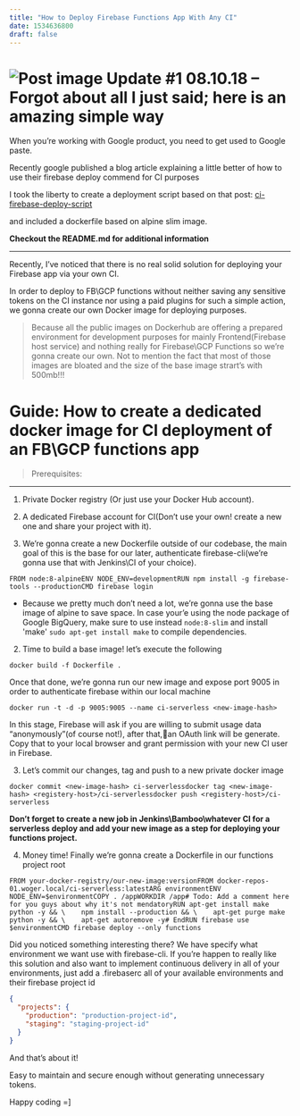 ```yaml
---
title: "How to Deploy Firebase Functions App With Any CI"
date: 1534636800
draft: false
---
```

![Post image](https://firebasestorage.googleapis.com/v0/b/shell-gems.appspot.com/o/posts%2FJenkinsFirebase.png?alt=media)
Update #1 08.10.18 – Forgot about all I just said; here is an amazing simple way
===
When you’re working with Google product, you need to get used to Google paste.

Recently google published a blog article explaining a little better of how to use their firebase deploy commend for CI purposes

I took the liberty to create a deployment script based on that post: [ci-firebase-deploy-script](https://github.com/evilUrge/ci-firebase-deploy-scipt)

and included a dockerfile based on alpine slim image.

<b>Checkout the README.md for additional information</b>
* * *
Recently, I’ve noticed that there is no real solid solution for deploying your Firebase app via your own CI.

In order to deploy to FB\GCP functions without neither saving any sensitive tokens on the CI instance nor using a paid plugins for such a simple action, we gonna create our own Docker image for deploying purposes.

> Because all the public images on Dockerhub are offering a prepared environment for development purposes for mainly Frontend(Firebase host service) and nothing really for Firebase\GCP Functions so we’re gonna create our own.
Not to mention the fact that most of those images are bloated and the size of the base image strart’s with 500mb!!!

Guide: How to create a dedicated docker image for CI deployment of an FB\GCP functions app
===
> Prerequisites:
---
1. Private Docker registry (Or just use your Docker Hub account).
2. A dedicated Firebase account for CI(Don’t use your own! create a new one and share your project with it).

1. We’re gonna create a new Dockerfile outside of our codebase, the main goal of this is the base for our later, authenticate firebase-cli(we’re gonna use that with Jenkins\CI of your choice).
```docker
FROM node:8-alpineENV NODE_ENV=developmentRUN npm install -g firebase-tools --productionCMD firebase login
```
* Because we pretty much don’t need a lot, we’re gonna use the base image of alpine to save space. In case your’e using the node package of Google BigQuery, make sure to use instead `node:8-slim` and install 'make' `sudo apt-get install make` to compile dependencies.

2. Time to build a base image! let’s execute the following
```shell
docker build -f Dockerfile .
```
Once that done, we’re gonna run our new image and expose port 9005 in order to authenticate firebase within our local machine
```shell
docker run -t -d -p 9005:9005 --name ci-serverless <new-image-hash>
```
In this stage, Firebase will ask if you are willing to submit usage data “anonymously”(of course not!), after that,an OAuth link will be generate. Copy that to your local browser and grant permission with your new CI user in Firebase.

3. Let’s commit our changes, tag and push to a new private docker image
```shell
docker commit <new-image-hash> ci-serverlessdocker tag <new-image-hash> <registery-host>/ci-serverlessdocker push <registery-host>/ci-serverless
```

<b>Don’t forget to create a new job in Jenkins\Bamboo\whatever CI for a serverless deploy and add your new image as a step for deploying your functions project.</b>

4. Money time! Finally we’re gonna create a Dockerfile in our functions project root
```docker
FROM your-docker-registry/our-new-image:versionFROM docker-repos-01.woger.local/ci-serverless:latestARG environmentENV NODE_ENV=$environmentCOPY . /appWORKDIR /app# Todo: Add a comment here for you guys about why it's not mendatoryRUN apt-get install make python -y && \    npm install --production && \    apt-get purge make python -y && \    apt-get autoremove -y# EndRUN firebase use $environmentCMD firebase deploy --only functions
```
Did you noticed something interesting there?
We have specify what environment we want use with firebase-cli.
If you’re happen to really like this solution and also want to implement continuous delivery in all of your environments,  just add a .firebaserc all of your available environments and their firebase project id
```json
{
  "projects": {
    "production": "production-project-id",
    "staging": "staging-project-id"
  }
}
```


And that’s about it!

Easy to maintain and secure enough without generating unnecessary tokens.

Happy coding =]
